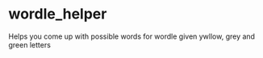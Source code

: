 # wordle_helper

Helps you come up with possible words for wordle given ywllow, grey and green letters
